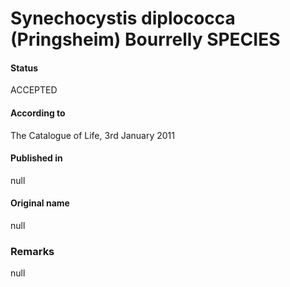 # Synechocystis diplococca (Pringsheim) Bourrelly SPECIES

#### Status
ACCEPTED

#### According to
The Catalogue of Life, 3rd January 2011

#### Published in
null

#### Original name
null

### Remarks
null